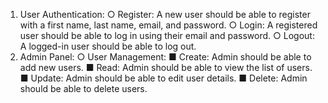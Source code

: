 1. User Authentication:
○ Register: A new user should be able to register with a first name, last name,
email, and password.
○ Login: A registered user should be able to log in using their email and password.
○ Logout: A logged-in user should be able to log out.
2. Admin Panel:
○ User Management:
■ Create: Admin should be able to add new users.
■ Read: Admin should be able to view the list of users.
■ Update: Admin should be able to edit user details.
■ Delete: Admin should be able to delete users.
